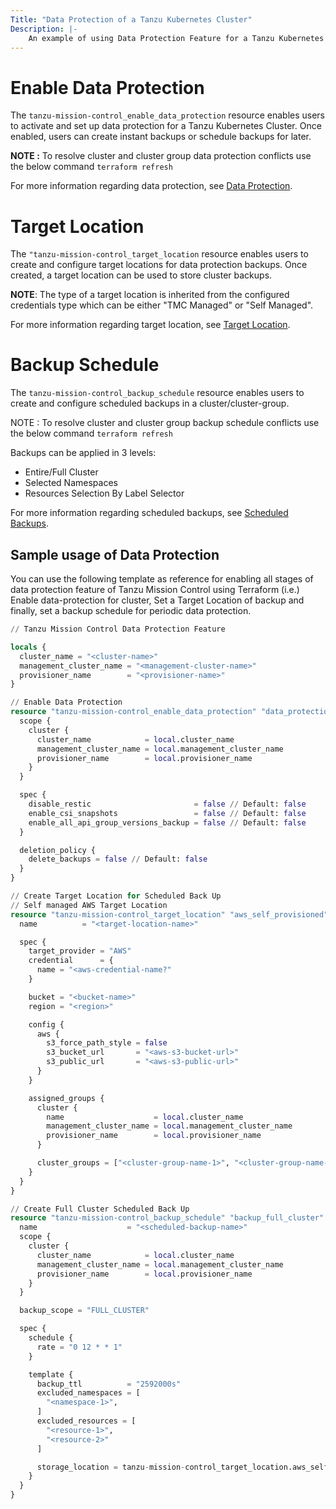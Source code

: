 ```yaml
---
Title: "Data Protection of a Tanzu Kubernetes Cluster"
Description: |-
    An example of using Data Protection Feature for a Tanzu Kubernetes Cluster/Cluster Group
---
```

# Enable Data Protection

The `tanzu-mission-control_enable_data_protection` resource enables users to activate and set up data protection for a Tanzu Kubernetes Cluster.
Once enabled, users can create instant backups or schedule backups for later.

**NOTE :** To resolve cluster and cluster group data protection conflicts use the below command
``terraform refresh``

For more information regarding data protection, see [Data Protection][data-protection].

[data-protection]: https://docs.vmware.com/en/VMware-Tanzu-Mission-Control/services/tanzumc-concepts/GUID-C16557BC-EB1B-4414-8E63-28AD92E0CAE5.html


# Target Location

The `"tanzu-mission-control_target_location` resource enables users to create and configure target locations for data protection backups.
Once created, a target location can be used to store cluster backups.

**NOTE**: The type of a target location is inherited from the configured credentials type which can be either "TMC Managed" or "Self Managed".

For more information regarding target location, see [Target Location][target-location].

[target-location]: https://docs.vmware.com/en/VMware-Tanzu-Mission-Control/services/tanzumc-using/GUID-867683CE-8AF0-4DC7-9121-81AD507EDB3B.html

# Backup Schedule

The `tanzu-mission-control_backup_schedule` resource enables users to create and configure scheduled backups in a cluster/cluster-group.

NOTE : To resolve cluster and cluster group backup schedule conflicts use the below command
``terraform refresh``

Backups can be applied in 3 levels:

* Entire/Full Cluster
* Selected Namespaces
* Resources Selection By Label Selector

For more information regarding scheduled backups, see [Scheduled Backups][backup-schedule].

[backup-schedule]: https://docs.vmware.com/en/VMware-Tanzu-Mission-Control/services/tanzumc-using/GUID-89926F80-050A-4F1C-9D04-D56D5F453995.html?hWord=N4IghgNiBcIEZgMYGsCuAHABAZ0QCwFMATVCAkAXyA

## Sample usage of Data Protection

You can use the following template as reference for enabling all stages of data protection feature of Tanzu Mission Control using Terraform (i.e.) Enable data-protection for cluster, Set a Target Location of backup and finally, set a backup schedule for periodic data protection.

```terraform
// Tanzu Mission Control Data Protection Feature

locals {
  cluster_name = "<cluster-name>"
  management_cluster_name = "<management-cluster-name>"
  provisioner_name        = "<provisioner-name>"
}

// Enable Data Protection
resource "tanzu-mission-control_enable_data_protection" "data_protection" {
  scope {
    cluster {
      cluster_name            = local.cluster_name
      management_cluster_name = local.management_cluster_name
      provisioner_name        = local.provisioner_name
    }
  }

  spec {
    disable_restic                       = false // Default: false
    enable_csi_snapshots                 = false // Default: false
    enable_all_api_group_versions_backup = false // Default: false
  }

  deletion_policy {
    delete_backups = false // Default: false
  }
}

// Create Target Location for Scheduled Back Up
// Self managed AWS Target Location
resource "tanzu-mission-control_target_location" "aws_self_provisioned" {
  name          = "<target-location-name>"

  spec {
    target_provider = "AWS"
    credential      = {
      name = "<aws-credential-name?"
    }

    bucket = "<bucket-name>"
    region = "<region>"

    config {
      aws {
        s3_force_path_style = false
        s3_bucket_url       = "<aws-s3-bucket-url>"
        s3_public_url       = "<aws-s3-public-url>"
      }
    }

    assigned_groups {
      cluster {
        name                    = local.cluster_name
        management_cluster_name = local.management_cluster_name
        provisioner_name        = local.provisioner_name
      }

      cluster_groups = ["<cluster-group-name-1>", "<cluster-group-name-2>"]
    }
  }
}

// Create Full Cluster Scheduled Back Up
resource "tanzu-mission-control_backup_schedule" "backup_full_cluster" {
  name                    = "<scheduled-backup-name>"
  scope {
    cluster {
      cluster_name            = local.cluster_name
      management_cluster_name = local.management_cluster_name
      provisioner_name        = local.provisioner_name
    }
  }

  backup_scope = "FULL_CLUSTER"

  spec {
    schedule {
      rate = "0 12 * * 1"
    }

    template {
      backup_ttl          = "2592000s"
      excluded_namespaces = [
        "<namespace-1>",
      ]
      excluded_resources = [
        "<resource-1>",
        "<resource-2>"
      ]

      storage_location = tanzu-mission-control_target_location.aws_self_provisioned.name
    }
  }
}
```